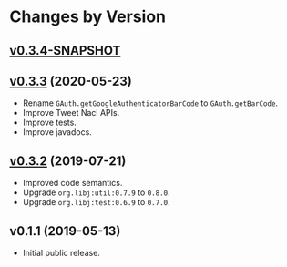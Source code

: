 # Changes by Version

## [v0.3.4-SNAPSHOT](https://github.com/openjax/security/compare/87532db96444c02f5eb692e9c24f778b104f6db0..HEAD)

## [v0.3.3](https://github.com/openjax/security/compare/7ed32a5b39248ed4e9eae7226af63c39e9ed10ca..87532db96444c02f5eb692e9c24f778b104f6db0) (2020-05-23)
* Rename `GAuth.getGoogleAuthenticatorBarCode` to `GAuth.getBarCode`.
* Improve Tweet Nacl APIs.
* Improve tests.
* Improve javadocs.

## [v0.3.2](https://github.com/openjax/security/compare/2e53f3bc7ca836c944d0e8e4e97d1afe83219054..7ed32a5b39248ed4e9eae7226af63c39e9ed10ca) (2019-07-21)
* Improved code semantics.
* Upgrade `org.libj:util:0.7.9` to `0.8.0`.
* Upgrade `org.libj:test:0.6.9` to `0.7.0`.

## v0.1.1 (2019-05-13)
* Initial public release.